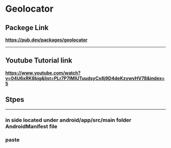 # Geolocator

## Packege Link
**https://pub.dev/packages/geolocator**

---

## Youtube Tutorial link
**https://www.youtube.com/watch?v=04U6xRK8bjg&list=PLr7P7lMIUTuudsyCx8j9D4deKzywvHV78&index=5**

## Stpes
---
### **in side located under android/app/src/main folder AndroidManifest file**
### paste
<uses-permission android:name="android.permission.ACCESS_FINE_LOCATION" />
<uses-permission android:name="android.permission.ACCESS_COARSE_LOCATION" />
<uses-permission android:name="android.permission.ACCESS_BACKGROUND_LOCATION" />